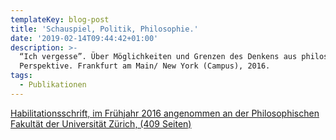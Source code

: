 ```yaml
---
templateKey: blog-post
title: 'Schauspiel, Politik, Philosophie.'
date: '2019-02-14T09:44:42+01:00'
description: >-
  “Ich vergesse”. Über Möglichkeiten und Grenzen des Denkens aus philosophischer
  Perspektive. Frankfurt am Main/ New York (Campus), 2016.
tags:
  - Publikationen
---
```

[Habilitationsschrift, im Frühjahr 2016 angenommen an der Philosophischen Fakultät der Universität Zürich, (409 Seiten)](https://google.ch)
